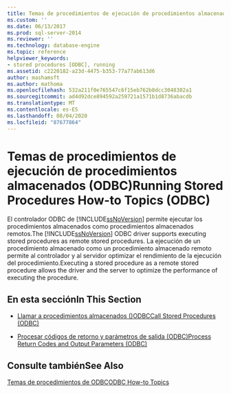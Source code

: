 ```yaml
---
title: Temas de procedimientos de ejecución de procedimientos almacenados (ODBC) | Microsoft Docs
ms.custom: ''
ms.date: 06/13/2017
ms.prod: sql-server-2014
ms.reviewer: ''
ms.technology: database-engine
ms.topic: reference
helpviewer_keywords:
- stored procedures [ODBC], running
ms.assetid: c2220182-a23d-4475-b353-77a77ab613d6
author: mashamsft
ms.author: mathoma
ms.openlocfilehash: 532a211f0e765547c6f15eb762b8dcc3048302a1
ms.sourcegitcommit: ad4d92dce894592a259721a1571b1d8736abacdb
ms.translationtype: MT
ms.contentlocale: es-ES
ms.lasthandoff: 08/04/2020
ms.locfileid: "87677864"
---
```

# <a name="running-stored-procedures-how-to-topics-odbc"></a><span data-ttu-id="ab69b-102">Temas de procedimientos de ejecución de procedimientos almacenados (ODBC)</span><span class="sxs-lookup"><span data-stu-id="ab69b-102">Running Stored Procedures How-to Topics (ODBC)</span></span>
  <span data-ttu-id="ab69b-103">El controlador ODBC de [!INCLUDE[ssNoVersion](../../includes/ssnoversion-md.md)] permite ejecutar los procedimientos almacenados como procedimientos almacenados remotos.</span><span class="sxs-lookup"><span data-stu-id="ab69b-103">The [!INCLUDE[ssNoVersion](../../includes/ssnoversion-md.md)] ODBC driver supports executing stored procedures as remote stored procedures.</span></span> <span data-ttu-id="ab69b-104">La ejecución de un procedimiento almacenado como un procedimiento almacenado remoto permite al controlador y al servidor optimizar el rendimiento de la ejecución del procedimiento.</span><span class="sxs-lookup"><span data-stu-id="ab69b-104">Executing a stored procedure as a remote stored procedure allows the driver and the server to optimize the performance of executing the procedure.</span></span>  
  
## <a name="in-this-section"></a><span data-ttu-id="ab69b-105">En esta sección</span><span class="sxs-lookup"><span data-stu-id="ab69b-105">In This Section</span></span>  
  
-   [<span data-ttu-id="ab69b-106">Llamar a procedimientos almacenados &#40;&#41;ODBC</span><span class="sxs-lookup"><span data-stu-id="ab69b-106">Call Stored Procedures &#40;ODBC&#41;</span></span>](../../relational-databases/native-client-odbc-how-to/running-stored-procedures-call-stored-procedures.md)  
  
-   [<span data-ttu-id="ab69b-107">Procesar códigos de retorno y parámetros de salida &#40;ODBC&#41;</span><span class="sxs-lookup"><span data-stu-id="ab69b-107">Process Return Codes and Output Parameters &#40;ODBC&#41;</span></span>](../../relational-databases/native-client-odbc-how-to/running-stored-procedures-process-return-codes-and-output-parameters.md)  
  
## <a name="see-also"></a><span data-ttu-id="ab69b-108">Consulte también</span><span class="sxs-lookup"><span data-stu-id="ab69b-108">See Also</span></span>  
 [<span data-ttu-id="ab69b-109">Temas de procedimientos de ODBC</span><span class="sxs-lookup"><span data-stu-id="ab69b-109">ODBC How-to Topics</span></span>](../../relational-databases/native-client-odbc-how-to/odbc-how-to-topics.md)  
  
  
